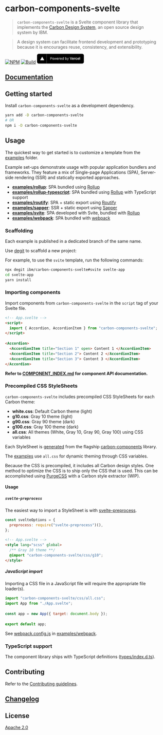 # carbon-components-svelte

> `carbon-components-svelte` is a Svelte component library that implements the [Carbon Design System](https://github.com/carbon-design-system), an open source design system by IBM.

> A design system can facilitate frontend development and prototyping because it is encourages reuse, consistency, and extensibility.

[![NPM][npm]][npm-url]
[![Build][build]][build-badge]
<a href="https://www.vercel.com?utm_source=carbon-components-svelte&utm_campaign=oss" target="_blank">
<img height="32px" src="./docs/public/powered-by-vercel.svg" alt="Deploys by Vercel" />
</a>

## [Documentation](http://ibm.biz/carbon-svelte)

## Getting started

Install `carbon-components-svelte` as a development dependency.

```bash
yarn add -D carbon-components-svelte
# OR
npm i -D carbon-components-svelte
```

## Usage

The quickest way to get started is to customize a template from the [examples](examples/) folder.

Example set-ups demonstrate usage with popular application bundlers and frameworks. They feature a mix of Single-page Applications (SPA), Server-side rendering (SSR) and statically exported approaches.

- **[examples/rollup](examples/rollup/)**: SPA bundled using [Rollup](https://github.com/rollup/rollup)
- **[examples/rollup-typescript](examples/rollup-typescript/)**: SPA bundled using [Rollup](https://github.com/rollup/rollup) with TypeScript support
- **[examples/routify](examples/routify/)**: SPA + static export using [Routify](https://github.com/roxiness/routify)
- **[examples/sapper](examples/sapper/)**: SSR + static export using [Sapper](https://github.com/sveltejs/sapper)
- **[examples/svite](examples/svite/)**: SPA developed with Svite, bundled with [Rollup](https://github.com/rollup/rollup)
- **[examples/webpack](examples/webpack/)**: SPA bundled with [webpack](https://github.com/webpack/webpack)

### Scaffolding

Each example is published in a dedicated branch of the same name.

Use [degit](https://github.com/Rich-Harris/degit) to scaffold a new project:

For example, to use the `svite` template, run the following commands:

```sh
npx degit ibm/carbon-components-svelte#svite svelte-app
cd svelte-app
yarn install
```

### Importing components

Import components from `carbon-components-svelte` in the `script` tag of your Svelte file.

```html
<!-- App.svelte -->
<script>
  import { Accordion, AccordionItem } from "carbon-components-svelte";
</script>

<Accordion>
  <AccordionItem title="Section 1" open> Content 1 </AccordionItem>
  <AccordionItem title="Section 2"> Content 2 </AccordionItem>
  <AccordionItem title="Section 3"> Content 3 </AccordionItem>
</Accordion>
```

**Refer to [COMPONENT_INDEX.md](COMPONENT_INDEX.md) for component API documentation.**

### Precompiled CSS StyleSheets

`carbon-components-svelte` includes precompiled CSS StyleSheets for each Carbon theme:

- **white.css**: Default Carbon theme (light)
- **g10.css**: Gray 10 theme (light)
- **g90.css**: Gray 90 theme (dark)
- **g100.css**: Gray 100 theme (dark)
- **all.css**: All themes (White, Gray 10, Gray 90, Gray 100) using CSS variables

Each StyleSheet is [generated](scripts/build-css.js) from the flagship [carbon-components](https://github.com/carbon-design-system/carbon/tree/master/packages/components) library.

The [examples](examples/) use `all.css` for dynamic theming through CSS variables.

Because the CSS is precompiled, it includes all Carbon design styles. One method to optimize the CSS is to ship only the CSS that is used. This can be accomplished using [PurgeCSS](https://github.com/FullHuman/purgecss) with a Carbon style extractor (WIP).

#### Usage

##### `svelte-preprocess`

The easiest way to import a StyleSheet is with [svelte-preprocess](https://github.com/sveltejs/svelte-preprocess).

```js
const svelteOptions = {
  preprocess: require("svelte-preprocess")(),
};
```

```html
<!-- App.svelte -->
<style lang="scss" global>
  /** Gray 10 theme **/
  @import "carbon-components-svelte/css/g10";
</style>
```

##### JavaScript import

Importing a CSS file in a JavaScript file will require the appropriate file loader(s).

```js
import "carbon-components-svelte/css/all.css";
import App from "./App.svelte";

const app = new App({ target: document.body });

export default app;
```

See [webpack.config.js](examples/webpack/webpack.config.js) in [examples/webpack](examples/webpack).

### TypeScript support

The component library ships with TypeScript definitions ([types/index.d.ts](types/index.d.ts)).

## Contributing

Refer to the [Contributing guidelines](CONTRIBUTING.md).

## [Changelog](CHANGELOG.md)

## License

[Apache 2.0](LICENSE)

[npm]: https://img.shields.io/npm/v/carbon-components-svelte.svg?color=blue
[npm-url]: https://npmjs.com/package/carbon-components-svelte
[build]: https://travis-ci.com/ibm/carbon-components-svelte.svg?branch=master
[build-badge]: https://travis-ci.com/ibm/carbon-components-svelte
